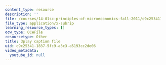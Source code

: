 ```yaml
---
content_type: resource
description: ''
file: /courses/14-01sc-principles-of-microeconomics-fall-2011/c9c2534118375fc9a3c3a5193cc2de06_Ye4vL7u6N2g.vtt
file_type: application/x-subrip
learning_resource_types: []
ocw_type: OCWFile
resourcetype: Other
title: 3play caption file
uid: c9c25341-1837-5fc9-a3c3-a5193cc2de06
video_metadata:
  youtube_id: null
---
```

